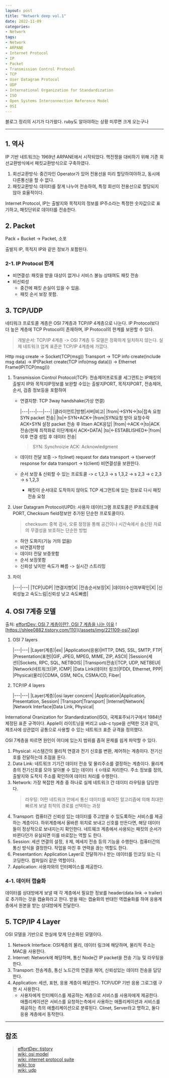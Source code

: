```yaml
---
layout: post
title: "Network deep vol.1"
date: 2022-11-09
categories:
- Network
tags:
- Network
- ARPANE
- Internet Protocol
- IP
- Packet
- Transmission Control Protocol
- TCP
- User Datagram Protocol
- UDP
- International Organization for Standardization
- ISO
- Open Systems Interconnection Reference Model
- OSI
---
```


블로그 정리의 시기가 다가왔다. ruby도 알아야하는 상황 미루면 크게 오는구나

---

## 1. 역사

IP 기반 네트워크는 1969년 ARPANE에서 시작되었다. 핵전쟁을 대비하기 위해 기존 회선교환방식에서 패킷교환방식으로 구축하였다.

1. 회선교환방식: 중간자인 Operator가 있어 전용선을 미리 할당하여야하고, 동시에 다른통신을 할 수 없다.
2. 패킷교환방식: 데이터를 잘게 나누어 전송하여, 특정 회선이 전용선으로 할당되지 않아 효율적이다.

Internet Protocol, IP는 출발지와 목적지의 정보를 IP주소라는 특정한 숫자값으로 표기하고, 패킷단위로 데이터를 전송한다.

## 2. Packet

Pack + Bucket -> Packet, 소포

출발지 IP, 목적지 IP와 같은 정보가 포함된다.

### 2-1. IP Protocol 한계

- 비연결성: 패킷을 받을 대상이 없거나 서비스 불능 상태여도 패킷 전송
- 비신뢰성
  - 중간에 패킷 손실이 있을 수 있음.
  - 패킷 순서 보장 못함.

## 3. TCP/UDP

네티워크 프로토콜 계층은 OSI 7계층과 TCP/IP 4계층으로 나눈다.
IP Protocol보다 더 높은 계층에 TCP Protocol이 존재하며, IP Protocol의 한계를 보완할 수 있다.

> 개발순서: TCP/IP 4계층 -> OSI 7계층
> 두 모델은 정확하게 일치하지 않는다. 실제 네트워크 업계 표준은 TCP/IP 4계층에 가깝다.

Http msg create -> Socket(TCP(msg)) Transport -> TCP info create(include msg data) -> IP(Packet create(TCP info(msg data))) -> Ethernet Frame(IP(TCP(msg)))

1. Transmission Control Protocol(TCP): 전송제어프로토콜 세그먼트는 IP패킷의 출발지 IP와 목적지IP정보를 보완할 수있는 출발지PORT, 목적지PORT, 전송제어, 순서, 검증 정보등을 포함하여
   - 연결지향: TCP 3way handshake(가상 연결)

      |---|---|---|---|
      |클라이언트|방향|서버|비고|
      |from|->SYN->|to|접속 요청 SYN packet 전송|
      |to|<-SYN+ACK<-|from|SYN요청 받아 요청수락 ACK+SYN 설정 packet 전송 후 litsen ACK응답|
      |from|->ACK->|to|ACK 전송(현재 최적화로 이단계에서 ACK+DATA|
      |to|<-ESTABLISHED<-|from| 이후 연결 성립 후 데이터 전송|

      > SYN: Synchroizie
      > ACK: Acknowledgment

   - 데이터 전달 보증
      -> f(clinet) request for data transport -> t(server)f response for data transport -> t(client)
      비연결성을 보완한다.
   - 순서 보장 & 신뢰할 수 있는 프로토콜
      -> c 1,2,3 -> s 1,3,2 -> s 2,3 -> c 2,3 -> s 1,2,3
     - 패킷이 순서대로 도착하지 않아도 TCP 세그먼트에 있는 정보로 다시 패킷 전송 요청
2. User Datagram Protocol(UPD): 사용자 데이터그램 프로토콜은 IP프로토콜에 PORT, Checksum field정보만 추가된 단순한 프로토콜이다.
   > checksum: 중복 검사, 오류 정정을 통해 공간이나 시간속에서 송신된 자료의 무결성을 보호하는 단순한 방법
   - 하얀 도화지(기능 거의 없음)
   - 비연결지향성
   - 데이터 전달 보증못함
   - 순서 보장못함
   - 신뢰성 낮지만 속도가 빠름 -> 실시간 스트리밍
3. 차이

   |---|---|
   |TCP|UDP|
   |연결지향|X|
   |전송순서보장|X|
   |데이터수신여부확인|X|
   |신뢰성높고 속도느림|신뢰성 낮고 속도빠름|

## 4. OSI 7계층 모델

출처: [effortDev: OSI 7 계층이란?, OSI 7 계층을 나눈 이유](https://shlee0882.tistory.com/110)
![https://shlee0882.tistory.com/110](/assets/img/221109-osi7.jpg)

1. OSI 7 layers

   |---|---|
   |Layer(계층)|ex|
   |Application(응용)|HTTP, DNS, SSL, SMTP, FTP|
   |Presentation(표현)|GIF, JPEG, MPEG, MIME, ZIP, ASCll|
   |Session(세션)|Sockets, RPC, SQL, NETBOIS|
   |Transport(전송)|TCP, UDP, NETBEUI|
   |Network(네트워크)|IP, ICMP|
   |Data Link(데이터 링크)|FDDI, Ethernet, PPP|
   |Physical(물리)|CDMA, GSM, NICs, CSMA/CD, Fiber|

2. TCP/IP 4 layers

   |---|---|
   |Layer(계층)|osi layer concern|
   |Application|Application, Presentation, Session|
   |Transport|Transport|
   |Internet|Network|
   |Network Interface|Data Link, Physical|

International Oranization for Standardization(ISO), 국제표주놔기구에서 1984년 제정된 표준 규격이다. Apple이 라이트닝을 버리고 usb-c type을 선택한 것과 같이, 제조사에 상관없이 공통으로 사용할 수 있는 네트워크 표준 규격을 정의했다.

OSI 7계층을 따르면 원인이 어디에 있는지 범위를 좁혀 문제를 쉽게 파악할 수 있다.

1. Physical: 시스템간의 물리적 연결과 전기 신호를 변환, 제어하는 계층이다. 전기신호를 전달하는데 초점을 둔다.
2. Data Link: 네트워크 기기간 데이터 전송 및 물리주소를 결정하는 계층이다. 물리계층의 전기신호를 모아 알아볼 수 있는 데이터 ㅕㅇ태로 처리한다. 주소 정보를 정의, 출발지와 도착지 주소를 확인하여 데이터 처리를 수행한다.
3. Network: 가장 복잡한 계층 중 하나로 실제 네트워크 간 데이터 라우팅을 담당한다.
   > 라우팅: 어떤 네트워크 안에서 통신 데이터를 짜여진 알고리즘에 의해 최대한 빠르게 보낼 최적의 경로를 선택하는 과정
4. Transport: 컴퓨터간 신뢰성 있는 데이터를 주고받을 수 있도록하는 서비스를 제공하는 계층이다. 하위계층에서 올바른 위치로 보내고 신호를 만든다면, 해당 데이터들이 정상적으로 보내지는지 확인한다. 네트웨크 계층에서 사용되는 패킷의 순서가 바뀐다던가 유실되면 이를 바로잡는 역할 도 한다.
5. Session: 세션 연결의 설정, ㅐ제, 메세지 전송 등의 기능을 수행한다. 컴퓨터간의 통신 방식을 결정한다. 작업을 마친 후 연력을 끊는 역할도 한다.
6. Presentantion: Application Layer로 전달하거나 받는 데이터를 인코딩 또는 디코딩한다. 컴파일러 같은 역할이다.
7. Application: 사용자와의 인터페이스를 제공한다.

### 4-1. 데이터 캡슐화

데이터를 상대방에게 보낼 때 각 계층에서 필요한 정보를 header(data link -> trailer)로 추가하는 것을 캡슐화라고 한다. 받을 때는 캡슐화의 반대인 역캡슐화를 하여 응용계층에서 원본을 받는 상대방에게 전달한다.

## 5. TCP/IP 4 Layer

OSI 모델을 기반으로 현실에 맞게 단순화된 모델이다.

1. Network Interface: OSI계층의 물리, 데이터 링크에 해당하며, 물리적 주소는 MAC을 사용한다.
2. Internet: Network에 해당하며, 통신 Node간 IP packet을 전송 기능 및 라우팅을 한다.
3. Transport: 전송계층, 통신 노드간의 연결을 제어, 신뢰성있는 데이터 전송을 담당한다.
4. Application: 세션, 표현, 응용 계층이 해당한다. TCP/UDP 기반 응용 그로그램 구현 시 사용한다.
   - 사용자에게 인터페이스를 제공하는 계층으로 서비스를 사용자에게 제공한다. 애플리케이션은 서비스를 요청하는측에서 사용하는 애플리케이션과 서비스를 제공하는 측의 애플리케이션으로 분류된다. Clinet, Server라고 명하고, 둘다 응용 계층에서 동작한다.

---

## 참조

> [effortDev: tistory](https://shlee0882.tistory.com/110)   
> [wiki: osi model](https://ko.wikipedia.org/wiki/OSI_%EB%AA%A8%ED%98%95)   
> [wiki: internet protocol suite](https://ko.wikipedia.org/wiki/%EC%9D%B8%ED%84%B0%EB%84%B7_%ED%94%84%EB%A1%9C%ED%86%A0%EC%BD%9C_%EC%8A%A4%EC%9C%84%ED%8A%B8)   
> [wiki: tcp](https://ko.wikipedia.org/wiki/%EC%A0%84%EC%86%A1_%EC%A0%9C%EC%96%B4_%ED%94%84%EB%A1%9C%ED%86%A0%EC%BD%9C)   
> [wiki: udp](https://ko.wikipedia.org/wiki/%EC%82%AC%EC%9A%A9%EC%9E%90_%EB%8D%B0%EC%9D%B4%ED%84%B0%EA%B7%B8%EB%9E%A8_%ED%94%84%EB%A1%9C%ED%86%A0%EC%BD%9C)